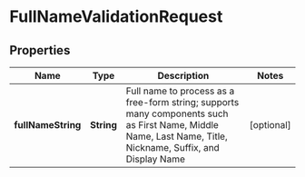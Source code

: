 
# FullNameValidationRequest

## Properties
Name | Type | Description | Notes
------------ | ------------- | ------------- | -------------
**fullNameString** | **String** | Full name to process as a free-form string; supports many components such as First Name, Middle Name, Last Name, Title, Nickname, Suffix, and Display Name |  [optional]




